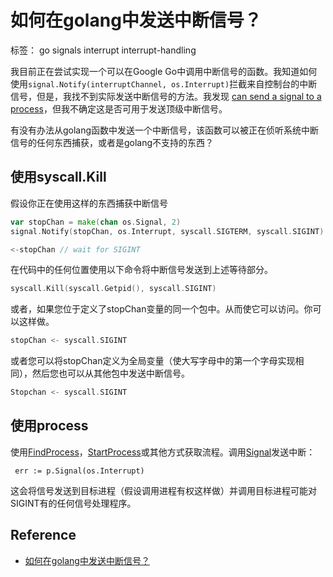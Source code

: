 # 如何在golang中发送中断信号？

标签： go signals interrupt interrupt-handling

我目前正在尝试实现一个可以在Google Go中调用中断信号的函数。我知道如何使用`signal.Notify(interruptChannel, os.Interrupt)`拦截来自控制台的中断信号，但是，我找不到实际发送中断信号的方法。我发现 [can send a signal to a process](https://golang.org/pkg/os/#Process.Signal)，但我不确定这是否可用于发送顶级中断信号。

有没有办法从golang函数中发送一个中断信号，该函数可以被正在侦听系统中断信号的任何东西捕获，或者是golang不支持的东西？

## 使用syscall.Kill

假设你正在使用这样的东西捕获中断信号

```go
var stopChan = make(chan os.Signal, 2)
signal.Notify(stopChan, os.Interrupt, syscall.SIGTERM, syscall.SIGINT)

<-stopChan // wait for SIGINT
```

在代码中的任何位置使用以下命令将中断信号发送到上述等待部分。

```go
syscall.Kill(syscall.Getpid(), syscall.SIGINT)
```

或者，如果您位于定义了stopChan变量的同一个包中。从而使它可以访问。你可以这样做。

```go
stopChan <- syscall.SIGINT
```

或者您可以将stopChan定义为全局变量（使大写字母中的第一个字母实现相同），然后您也可以从其他包中发送中断信号。

```go
Stopchan <- syscall.SIGINT
```

## 使用process

使用[FindProcess](https://godoc.org/os#FindProcess)，[StartProcess](https://godoc.org/os#StartProcess)或其他方式获取流程。调用[Signal](https://godoc.org/os#Process.Signal)发送中断：

```text
 err := p.Signal(os.Interrupt)
```

这会将信号发送到目标进程（假设调用进程有权这样做）并调用目标进程可能对SIGINT有的任何信号处理程序。



## Reference

* [如何在golang中发送中断信号？](https://www.thinbug.com/q/40498371)

